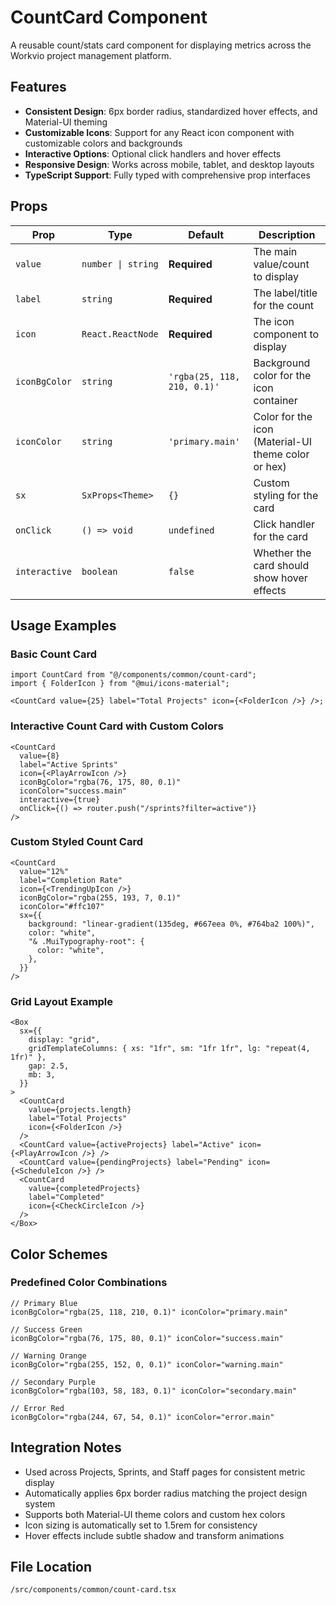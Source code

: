 # CountCard Component

A reusable count/stats card component for displaying metrics across the Workvio project management platform.

## Features

- **Consistent Design**: 6px border radius, standardized hover effects, and Material-UI theming
- **Customizable Icons**: Support for any React icon component with customizable colors and backgrounds
- **Interactive Options**: Optional click handlers and hover effects
- **Responsive Design**: Works across mobile, tablet, and desktop layouts
- **TypeScript Support**: Fully typed with comprehensive prop interfaces

## Props

| Prop          | Type               | Default                     | Description                                         |
| ------------- | ------------------ | --------------------------- | --------------------------------------------------- |
| `value`       | `number \| string` | **Required**                | The main value/count to display                     |
| `label`       | `string`           | **Required**                | The label/title for the count                       |
| `icon`        | `React.ReactNode`  | **Required**                | The icon component to display                       |
| `iconBgColor` | `string`           | `'rgba(25, 118, 210, 0.1)'` | Background color for the icon container             |
| `iconColor`   | `string`           | `'primary.main'`            | Color for the icon (Material-UI theme color or hex) |
| `sx`          | `SxProps<Theme>`   | `{}`                        | Custom styling for the card                         |
| `onClick`     | `() => void`       | `undefined`                 | Click handler for the card                          |
| `interactive` | `boolean`          | `false`                     | Whether the card should show hover effects          |

## Usage Examples

### Basic Count Card

```tsx
import CountCard from "@/components/common/count-card";
import { FolderIcon } from "@mui/icons-material";

<CountCard value={25} label="Total Projects" icon={<FolderIcon />} />;
```

### Interactive Count Card with Custom Colors

```tsx
<CountCard
  value={8}
  label="Active Sprints"
  icon={<PlayArrowIcon />}
  iconBgColor="rgba(76, 175, 80, 0.1)"
  iconColor="success.main"
  interactive={true}
  onClick={() => router.push("/sprints?filter=active")}
/>
```

### Custom Styled Count Card

```tsx
<CountCard
  value="12%"
  label="Completion Rate"
  icon={<TrendingUpIcon />}
  iconBgColor="rgba(255, 193, 7, 0.1)"
  iconColor="#ffc107"
  sx={{
    background: "linear-gradient(135deg, #667eea 0%, #764ba2 100%)",
    color: "white",
    "& .MuiTypography-root": {
      color: "white",
    },
  }}
/>
```

### Grid Layout Example

```tsx
<Box
  sx={{
    display: "grid",
    gridTemplateColumns: { xs: "1fr", sm: "1fr 1fr", lg: "repeat(4, 1fr)" },
    gap: 2.5,
    mb: 3,
  }}
>
  <CountCard
    value={projects.length}
    label="Total Projects"
    icon={<FolderIcon />}
  />
  <CountCard value={activeProjects} label="Active" icon={<PlayArrowIcon />} />
  <CountCard value={pendingProjects} label="Pending" icon={<ScheduleIcon />} />
  <CountCard
    value={completedProjects}
    label="Completed"
    icon={<CheckCircleIcon />}
  />
</Box>
```

## Color Schemes

### Predefined Color Combinations

```tsx
// Primary Blue
iconBgColor="rgba(25, 118, 210, 0.1)" iconColor="primary.main"

// Success Green
iconBgColor="rgba(76, 175, 80, 0.1)" iconColor="success.main"

// Warning Orange
iconBgColor="rgba(255, 152, 0, 0.1)" iconColor="warning.main"

// Secondary Purple
iconBgColor="rgba(103, 58, 183, 0.1)" iconColor="secondary.main"

// Error Red
iconBgColor="rgba(244, 67, 54, 0.1)" iconColor="error.main"
```

## Integration Notes

- Used across Projects, Sprints, and Staff pages for consistent metric display
- Automatically applies 6px border radius matching the project design system
- Supports both Material-UI theme colors and custom hex colors
- Icon sizing is automatically set to 1.5rem for consistency
- Hover effects include subtle shadow and transform animations

## File Location

`/src/components/common/count-card.tsx`
